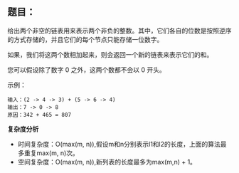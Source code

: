## 题目：
给出两个非空的链表用来表示两个非负的整数。其中，它们各自的位数是按照逆序的方式存储的，并且它们的每个节点只能存储一位数字。

如果，我们将这两个数相加起来，则会返回一个新的链表来表示它们的和。

您可以假设除了数字 0 之外，这两个数都不会以 0 开头。

示例：

    输入：(2 -> 4 -> 3) + (5 -> 6 -> 4)
    输出：7 -> 0 -> 8
    原因：342 + 465 = 807

**复杂度分析**

* 时间复杂度：O(max(m, n)),假设m和n分别表示l1和l2的长度，上面的算法最多重复max(m, n)次。
* 空间复杂度：O(max(m, n)),新列表的长度最多为max(m,n) + 1。